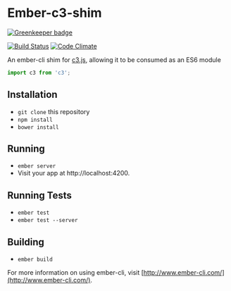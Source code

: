 # Ember-c3-shim

[![Greenkeeper badge](https://badges.greenkeeper.io/mike-north/ember-c3-shim.svg)](https://greenkeeper.io/)

[![Build Status](https://travis-ci.org/mike-north/ember-c3-shim.svg)](https://travis-ci.org/mike-north/ember-c3-shim)
[![Code Climate](https://codeclimate.com/github/mike-north/ember-c3-shim/badges/gpa.svg)](https://codeclimate.com/github/mike-north/ember-c3-shim)

An ember-cli shim for [c3.js](http://c3js.org/), allowing it to be consumed as an ES6 module

```js
import c3 from 'c3';

```

## Installation

* `git clone` this repository
* `npm install`
* `bower install`

## Running

* `ember server`
* Visit your app at http://localhost:4200.

## Running Tests

* `ember test`
* `ember test --server`

## Building

* `ember build`

For more information on using ember-cli, visit [http://www.ember-cli.com/](http://www.ember-cli.com/).
